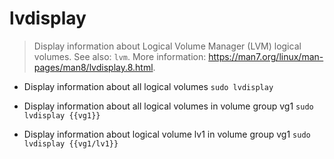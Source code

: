 # lvdisplay
> Display information about Logical Volume Manager (LVM) logical volumes.
> See also: `lvm`.
> More information: <https://man7.org/linux/man-pages/man8/lvdisplay.8.html>.

- Display information about all logical volumes
`sudo lvdisplay`

- Display information about all logical volumes in volume group vg1
`sudo lvdisplay {{vg1}}`

- Display information about logical volume lv1 in volume group vg1
`sudo lvdisplay {{vg1/lv1}}`
